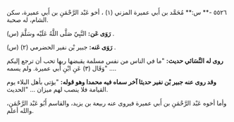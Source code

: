 ٥٥٢٦ -** س:** مُحَمَّد بن أَبي عميرة المزني (١) ، أخو عَبْد الرَّحْمَنِ بن أَبي عميرة، سكن الشام، له صحبة.

**رَوَى عَن:** النَّبِيّ صَلَّى اللَّهُ عَلَيْه وسَلَّمَ (س) .

**رَوَى عَنه:** جبير بْن نفير الحضرمي (٢) (س) .

**روى له النَّسَائي حديث:** "ما في الناس من نفس مسلمة يقبضها ربها تحب أن ترجع إليكم ... "وَقَال (٣) عَنِ ابْنِ أَبي عميرة. ولم يسمه.

**وقد روى عنه جبير بْن نفير حديثا آخر سماه فيه محمدا وهو قوله:** "يؤتى بأهل البلاء يوم القيامة فلا ينصب لهم ميزان ... "الحديث.

وأما أخوه عَبْد الرَّحْمَنِ بن أَبي عميرة فيروى عنه ربيعة بن يزيد، والقاسم أَبُو عَبْد الرَّحْمَنِ، والله أعلم.